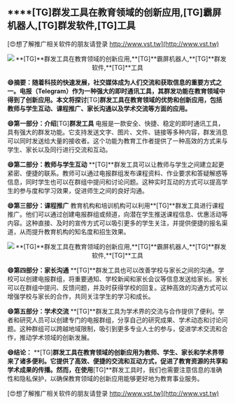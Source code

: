 ## ****[TG]**群发工具在教育领域的创新应用,**[TG]**霸屏机器人,**[TG]**群发软件,**[TG]**工具**

[😍想了解推广相关软件的朋友请登录 http://www.vst.tw](http://www.vst.tw)

 <center><img src="https://vst.tw/MP4/tuiguang/png/2.png" alt="**[TG]**群发工具在教育领域的创新应用,**[TG]**霸屏机器人,**[TG]**群发软件,**[TG]**工具"></center>

**😄摘要：随着科技的快速发展，社交媒体成为人们交流和获取信息的重要方式之一。电报（Telegram）作为一种强大的即时通讯工具，其群发功能在教育领域中得到了创新应用。本文将探讨**[TG]**群发工具在教育领域的优势和创新应用，包括教师与学生互动、课程推广、家长沟通以及学术交流等方面的应用。**

**😄第一部分：介绍**[TG]**群发工具**
电报是一款安全、快捷、稳定的即时通讯工具，具有强大的群发功能。它支持发送文字、图片、文件、链接等多种内容，群发消息可以同时发送给大量的接收者。这个功能为教育工作者提供了一种高效的方式来与学生、家长以及同行进行交流和互动。

**😄第二部分：教师与学生互动**
**[TG]**群发工具可以让教师与学生之间建立起更紧密、便捷的联系。教师可以通过电报群组发布课程资料、作业要求和答疑解惑等信息，同时学生也可以在群组中提问和讨论问题。这种实时互动的方式可以提高学生的参与度和学习效果，促进师生之间的良好沟通。

**😄第三部分：课程推广**
教育机构和培训机构可以利用**[TG]**群发工具进行课程推广。他们可以通过创建电报群组或频道，向潜在学生推送课程信息、优惠活动等内容。这种直接、及时的宣传方式可以吸引更多的学生关注，并提供便捷的报名渠道，从而提升教育机构的知名度和招生效果。

 <center><img src="https://vst.tw/MP4/tuiguang/png/4.png" alt="**[TG]**群发工具在教育领域的创新应用,**[TG]**霸屏机器人,**[TG]**群发软件,**[TG]**工具"></center>

**😄第四部分：家长沟通**
**[TG]**群发工具也可以改善学校与家长之间的沟通。学校可以创建电报群组，将重要通知、学校新闻和家长会议等信息发送给家长。家长可以在群组中提问、反馈问题，并及时获得学校的回复。这种高效的沟通方式可以增强学校与家长的合作，共同关注学生的学习和成长。

**😄第五部分：学术交流**
**[TG]**群发工具为学术界的交流与合作提供了便利。学者和研究人员可以创建专门的电报群组，分享自己的研究成果、学术动态和讨论问题。这种群组可以跨越地域限制，吸引到更多专业人士的参与，促进学术交流和合作，推动学术领域的创新发展。

**😄结论：**
**[TG]**群发工具在教育领域的创新应用为教师、学生、家长和学术界带来了诸多便利。它提供了高效、便捷的交流和互动方式，促进了教育资源的共享和学术成果的传播。然而，在使用**[TG]**群发工具时，我们也需要注意信息的准确性和隐私保护，以确保教育领域的创新应用能够更好地为教育事业服务。

[😍想了解推广相关软件的朋友请登录 http://www.vst.tw](http://www.vst.tw)




